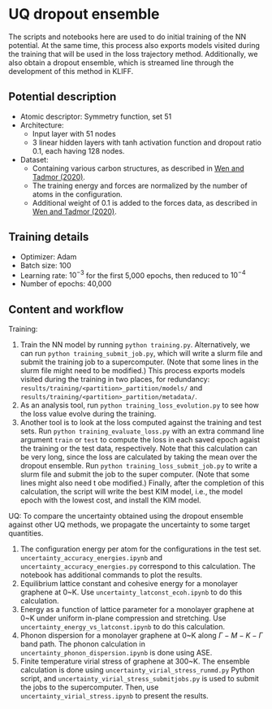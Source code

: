 # UQ dropout ensemble

The scripts and notebooks here are used to do initial training of the NN potential.
At the same time, this process also exports models visited during the training that will be used in the loss trajectory method.
Additionally, we also obtain a dropout ensemble, which is streamed line through the development of this method in KLIFF.


## Potential description

* Atomic descriptor: Symmetry function, set 51
* Architecture:
	* Input layer with 51 nodes
	* 3 linear hidden layers with tanh activation function and dropout ratio 0.1, each having 128 nodes.
* Dataset:
	* Containing various carbon structures, as described in [Wen and Tadmor (2020)](https://doi.org/10.1038/s41524-020-00390-8).
	* The training energy and forces are normalized by the number of atoms in the configuration.
	* Additional weight of 0.1 is added to the forces data, as described in [Wen and Tadmor (2020)](https://doi.org/10.1038/s41524-020-00390-8).

	
## Training details

* Optimizer: Adam
* Batch size: 100
* Learning rate: $10^{-3}$ for the first 5,000 epochs, then reduced to $10^{-4}$
* Number of epochs: 40,000


## Content and workflow

Training:
1. Train the NN model by running `python training.py`.
   Alternatively, we can run `python training_submit_job.py`, which will write a slurm file and submit the training job to a supercomputer.
   (Note that some lines in the slurm file might need to be modified.)
   This process exports models visited during the training in two places, for redundancy: `results/training/<partition>_partition/models/` and `results/training/<partition>_partition/metadata/`.
2. As an analysis tool, run `python training_loss_evolution.py` to see how the loss value evolve during the training.
3. Another tool is to look at the loss computed against the training and test sets.
   Run `python training_evaluate_loss.py` with an extra command line argument `train` or `test` to compute the loss in each saved epoch agaist the training or the test data, respectively.
   Note that this calculation can be very long, since the loss are calculated by taking the mean over the dropout ensemble.
   Run `python training_loss_submit_job.py` to write a slurm file and submit the job to the super computer.
   (Note that some lines might also need t obe modified.)
   Finally, after the completion of this calculation, the script will write the best KIM model, i.e., the model epoch with the lowest cost, and install the KIM model.


UQ: To compare the uncertainty obtained using the dropout ensemble against other UQ methods, we propagate the uncertainty to some target quantities.

1. The configuration energy per atom for the configurations in the test set.
   `uncertainty_accuracy_energies.ipynb` and `uncertainty_accuracy_energies.py` correspond to this calculation.
   The notebook has additional commands to plot the results.
2. Equilibrium lattice constant and cohesive energy for a monolayer graphene at 0~K.
   Use `uncertainty_latconst_ecoh.ipynb` to do this calculation.
3. Energy as a function of lattice parameter for a monolayer graphene at 0~K under uniform in-plane compression and stretching.
   Use `uncertainty_energy_vs_latconst.ipynb` to do this calculation.
4. Phonon dispersion for a monolayer graphene at 0~K along $\Gamma - M - K - \Gamma$ band path.
   The phonon calculation in `uncertainty_phonon_dispersion.ipynb` is done using ASE.
5. Finite temperature virial stress of graphene at 300~K.
   The ensemble calculation is done using `uncertainty_virial_stress_runmd.py` Python script, and `uncertainty_virial_stress_submitjobs.py` is used to submit the jobs to the supercomputer.
   Then, use `uncertainty_virial_stress.ipynb` to present the results.
